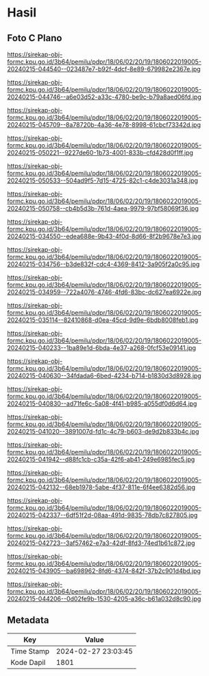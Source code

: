 # Hasil

## Foto C Plano

https://sirekap-obj-formc.kpu.go.id/3b64/pemilu/pdpr/18/06/02/20/19/1806022019005-20240215-044540--023487e7-b92f-4dcf-8e89-679982e2367e.jpg

https://sirekap-obj-formc.kpu.go.id/3b64/pemilu/pdpr/18/06/02/20/19/1806022019005-20240215-044746--a6e03d52-a33c-4780-be9c-b79a8aed06fd.jpg

https://sirekap-obj-formc.kpu.go.id/3b64/pemilu/pdpr/18/06/02/20/19/1806022019005-20240215-045709--8a78720b-4a36-4e78-8998-61cbcf73342d.jpg

https://sirekap-obj-formc.kpu.go.id/3b64/pemilu/pdpr/18/06/02/20/19/1806022019005-20240215-050221--9227de60-1b73-4001-833b-cfd428d0f1ff.jpg

https://sirekap-obj-formc.kpu.go.id/3b64/pemilu/pdpr/18/06/02/20/19/1806022019005-20240215-050533--504ad9f5-7d15-4725-82c1-c4de3031a348.jpg

https://sirekap-obj-formc.kpu.go.id/3b64/pemilu/pdpr/18/06/02/20/19/1806022019005-20240215-050758--cb4b5d3b-761d-4aea-9979-97bf58069f36.jpg

https://sirekap-obj-formc.kpu.go.id/3b64/pemilu/pdpr/18/06/02/20/19/1806022019005-20240215-034550--edea688e-9b43-4f0d-8d66-8f2b9678e7e3.jpg

https://sirekap-obj-formc.kpu.go.id/3b64/pemilu/pdpr/18/06/02/20/19/1806022019005-20240215-034756--b3de832f-cdc4-4369-8412-3a905f2a0c95.jpg

https://sirekap-obj-formc.kpu.go.id/3b64/pemilu/pdpr/18/06/02/20/19/1806022019005-20240215-034959--722a4076-4746-4fd6-83bc-dc627ea6922e.jpg

https://sirekap-obj-formc.kpu.go.id/3b64/pemilu/pdpr/18/06/02/20/19/1806022019005-20240215-035114--82410868-d0ea-45cd-9d9e-6bdb8008feb1.jpg

https://sirekap-obj-formc.kpu.go.id/3b64/pemilu/pdpr/18/06/02/20/19/1806022019005-20240215-040233--1ba89e1d-6bda-4e37-a268-0fcf53e09141.jpg

https://sirekap-obj-formc.kpu.go.id/3b64/pemilu/pdpr/18/06/02/20/19/1806022019005-20240215-040630--34fdada6-6bed-4234-b714-b1830d3d8928.jpg

https://sirekap-obj-formc.kpu.go.id/3b64/pemilu/pdpr/18/06/02/20/19/1806022019005-20240215-040830--ad71fe6c-5a08-4f41-b985-a055df0d6d64.jpg

https://sirekap-obj-formc.kpu.go.id/3b64/pemilu/pdpr/18/06/02/20/19/1806022019005-20240215-041020--3891007d-fd1c-4c79-b603-de9d2b833b4c.jpg

https://sirekap-obj-formc.kpu.go.id/3b64/pemilu/pdpr/18/06/02/20/19/1806022019005-20240215-041942--d88fc1cb-c35a-42f6-ab41-249e6985fec5.jpg

https://sirekap-obj-formc.kpu.go.id/3b64/pemilu/pdpr/18/06/02/20/19/1806022019005-20240215-042132--68eb1978-5abe-4f37-811e-6f4ee6382d56.jpg

https://sirekap-obj-formc.kpu.go.id/3b64/pemilu/pdpr/18/06/02/20/19/1806022019005-20240215-042337--6df51f2d-08aa-491d-9835-78db7c827805.jpg

https://sirekap-obj-formc.kpu.go.id/3b64/pemilu/pdpr/18/06/02/20/19/1806022019005-20240215-042723--3af57462-e7a3-42df-8fd3-74ed1b61c872.jpg

https://sirekap-obj-formc.kpu.go.id/3b64/pemilu/pdpr/18/06/02/20/19/1806022019005-20240215-043905--ba698962-8fd6-4374-842f-37b2c901d4bd.jpg

https://sirekap-obj-formc.kpu.go.id/3b64/pemilu/pdpr/18/06/02/20/19/1806022019005-20240215-044206--0d02fe9b-1530-4205-a36c-b61a032d8c90.jpg


## Metadata

| Key        | Value               |
| ---------- | ------------------- |
| Time Stamp | 2024-02-27 23:03:45 |
| Kode Dapil | 1801                |



